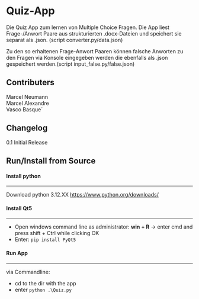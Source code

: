 # Quiz-App

Die Quiz App zum lernen von Multiple Choice Fragen. Die App liest Frage-/Anwort Paare aus strukturierten .docx-Dateien und speichert sie separat als .json. (script converter.py/data.json)

Zu den so erhaltenen Frage-Anwort Paaren können falsche Anworten zu den Fragen via Konsole eingegeben werden die ebenfalls als .json gespeichert werden.(script input_false.py/false.json)

## Contributers

Marcel Neumann  
Marcel Alexandre  
Vasco Basque´
## Changelog

0.1 Initial Release

## Run/Install from Source
#### Install python
---
Download python 3.12.XX
https://www.python.org/downloads/

#### Install Qt5
---
- Open windows command line as administrator: **win + R** -> enter cmd and press shift + Ctrl while clicking OK
- Enter: `pip install PyQt5`

#### Run App
---
via Commandline:
- cd to the dir with the app
- enter `python .\Quiz.py`
